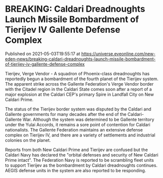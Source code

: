 # BREAKING: Caldari Dreadnoughts Launch Missile Bombardment of Tierijev IV Gallente Defense Complex
Published on 2021-05-03T19:55:17 at https://universe.eveonline.com/new-eden-news/breaking-caldari-dreadnoughts-launch-missile-bombardment-of-tierijev-iv-gallente-defense-complex

Tierijev, Verge Vendor - A squadron of Phoenix-class dreadnoughts has reportedly begun a bombardment of the fourth planet of the Tierijev system. The apparent strike across the Gallente Federation's Verge Vendor border with the Citadel region in the Caldari State comes soon after a report of a major explosion at the Caldari CEP's primary Spire in Landfall City on New Caldari Prime.

The status of the Tierijev border system was disputed by the Caldari and Gallente governments for many decades after the end of the Caldari-Gallente War. Although the system was determined to be Gallente territory under the Yulai Accords, it remains a sore point of contention for Caldari nationalists. The Gallente Federation maintains an extensive defense complex on Tierijev IV, and there are a variety of settlements and industrial colonies on the planet.

Reports from both New Caldari Prime and Tierijev are confused but the Caldari Navy has declared the "orbital defenses and security of New Caldari Prime intact". The Federation Navy is reported to be scrambling fleet units to support Tierijev as the bombardment by Caldari dreadnoughts continues. AEGIS defense units in the system are also reported to be responding.
